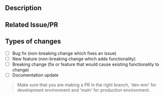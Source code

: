 ## Description

## Related Issue/PR

## Types of changes

- [ ] Bug fix (non-breaking change which fixes an issue)
- [ ] New feature (non-breaking change which adds functionality)
- [ ] Breaking change (fix or feature that would cause existing functionality to change)
- [ ] Documentation update

> Make sure that you are making a PR in the right branch, 'dev-env' for development environment and 'main' for production environment.
